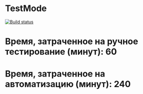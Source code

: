 # TestMode
[![Build status](https://ci.appveyor.com/api/projects/status/lahao9tdnyebonq5?svg=true)](https://ci.appveyor.com/project/UBCh/testmode)
# Время, затраченное на ручное тестирование (минут): 60
# Время, затраченное на автоматизацию (минут): 240 
